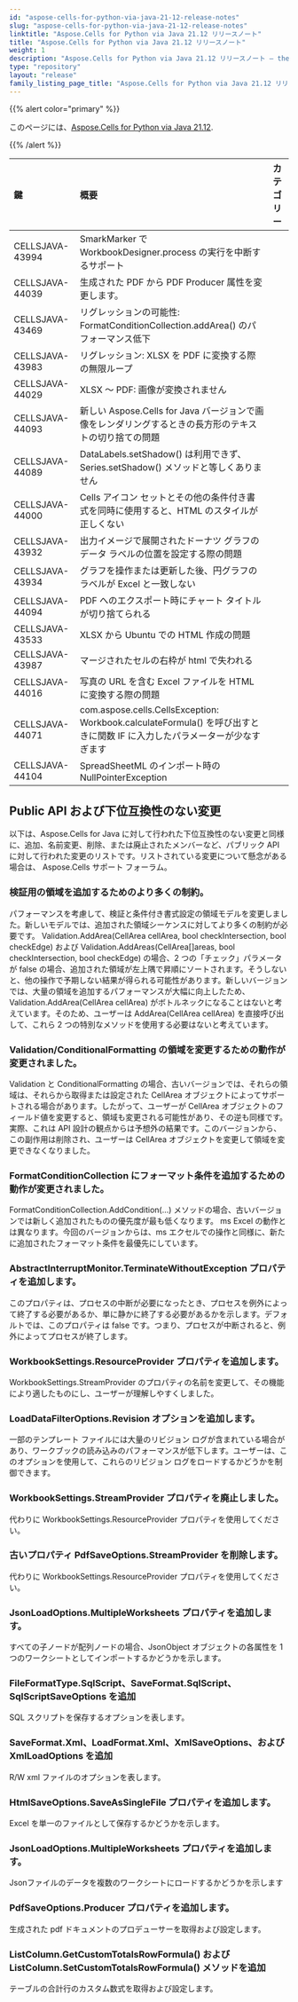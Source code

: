 ```yaml
---
id: "aspose-cells-for-python-via-java-21-12-release-notes"
slug: "aspose-cells-for-python-via-java-21-12-release-notes"
linktitle: "Aspose.Cells for Python via Java 21.12 リリースノート"
title: "Aspose.Cells for Python via Java 21.12 リリースノート"
weight: 1
description: "Aspose.Cells for Python via Java 21.12 リリースノート – the latest updates and fixes."
type: "repository"
layout: "release"
family_listing_page_title: "Aspose.Cells for Python via Java 21.12 リリースノート"
---
```

{{% alert color="primary" %}}

このページには、[Aspose.Cells for Python via Java 21.12](https://releases.aspose.com/cells/python-java/new-releases/aspose.cells-for-python-via-java-21.12/).

{{% /alert %}}

|**鍵**|**概要**|**カテゴリー**|
|:- |:- |:- |
|CELLSJAVA-43994|SmarkMarker で WorkbookDesigner.process の実行を中断するサポート|
|CELLSJAVA-44039|生成された PDF から PDF Producer 属性を変更します。|
|CELLSJAVA-43469|リグレッションの可能性: FormatConditionCollection.addArea() のパフォーマンス低下|
|CELLSJAVA-43983|リグレッション: XLSX を PDF に変換する際の無限ループ|
|CELLSJAVA-44029|XLSX ～ PDF: 画像が変換されません|
|CELLSJAVA-44093|新しい Aspose.Cells for Java バージョンで画像をレンダリングするときの長方形のテキストの切り捨ての問題|
|CELLSJAVA-44089|DataLabels.setShadow() は利用できず、Series.setShadow() メソッドと等しくありません|
|CELLSJAVA-44000|Cells アイコン セットとその他の条件付き書式を同時に使用すると、HTML のスタイルが正しくない|
|CELLSJAVA-43932|出力イメージで展開されたドーナツ グラフのデータ ラベルの位置を設定する際の問題|
|CELLSJAVA-43934|グラフを操作または更新した後、円グラフのラベルが Excel と一致しない|
|CELLSJAVA-44094|PDF へのエクスポート時にチャート タイトルが切り捨てられる|
|CELLSJAVA-43533|XLSX から Ubuntu での HTML 作成の問題|
|CELLSJAVA-43987|マージされたセルの右枠が html で失われる|
|CELLSJAVA-44016|写真の URL を含む Excel ファイルを HTML に変換する際の問題|
|CELLSJAVA-44071|com.aspose.cells.CellsException: Workbook.calculateFormula() を呼び出すときに関数 IF に入力したパラメーターが少なすぎます|
|CELLSJAVA-44104|SpreadSheetML のインポート時の NullPointerException|

## **Public API および下位互換性のない変更**

以下は、Aspose.Cells for Java に対して行われた下位互換性のない変更と同様に、追加、名前変更、削除、または廃止されたメンバーなど、パブリック API に対して行われた変更のリストです。リストされている変更について懸念がある場合は、 Aspose.Cells サポート フォーラム。

### **検証用の領域を追加するためのより多くの制約。**

パフォーマンスを考慮して、検証と条件付き書式設定の領域モデルを変更しました。新しいモデルでは、追加された領域シーケンスに対してより多くの制約が必要です。 Validation.AddArea(CellArea cellArea, bool checkIntersection, bool checkEdge) および Validation.AddAreas(CellArea[]areas, bool checkIntersection, bool checkEdge) の場合、2 つの「チェック」パラメータが false の場合、追加された領域が左上隅で昇順にソートされます。そうしないと、他の操作で予期しない結果が得られる可能性があります。新しいバージョンでは、大量の領域を追加するパフォーマンスが大幅に向上したため、Validation.AddArea(CellArea cellArea) がボトルネックになることはないと考えています。そのため、ユーザーは AddArea(CellArea cellArea) を直接呼び出して、これら 2 つの特別なメソッドを使用する必要はないと考えています。

### **Validation/ConditionalFormatting の領域を変更するための動作が変更されました。**

Validation と ConditionalFormatting の場合、古いバージョンでは、それらの領域は、それらから取得または設定された CellArea オブジェクトによってサポートされる場合があります。したがって、ユーザーが CellArea オブジェクトのフィールド値を変更すると、領域も変更される可能性があり、その逆も同様です。実際、これは API 設計の観点からは予想外の結果です。このバージョンから、この副作用は削除され、ユーザーは CellArea オブジェクトを変更して領域を変更できなくなりました。

### **FormatConditionCollection にフォーマット条件を追加するための動作が変更されました。**

FormatConditionCollection.AddCondition(...) メソッドの場合、古いバージョンでは新しく追加されたものの優先度が最も低くなります。 ms Excel の動作とは異なります。今回のバージョンからは、ms エクセルでの操作と同様に、新たに追加されたフォーマット条件を最優先にしています。

### **AbstractInterruptMonitor.TerminateWithoutException プロパティを追加します。**

このプロパティは、プロセスの中断が必要になったとき、プロセスを例外によって終了する必要があるか、単に静かに終了する必要があるかを示します。デフォルトでは、このプロパティは false です。つまり、プロセスが中断されると、例外によってプロセスが終了します。

### **WorkbookSettings.ResourceProvider プロパティを追加します。**

WorkbookSettings.StreamProvider のプロパティの名前を変更して、その機能により適したものにし、ユーザーが理解しやすくしました。

### **LoadDataFilterOptions.Revision オプションを追加します。**

一部のテンプレート ファイルには大量のリビジョン ログが含まれている場合があり、ワークブックの読み込みのパフォーマンスが低下します。ユーザーは、このオプションを使用して、これらのリビジョン ログをロードするかどうかを制御できます。

### **WorkbookSettings.StreamProvider プロパティを廃止しました。**

代わりに WorkbookSettings.ResourceProvider プロパティを使用してください。

### **古いプロパティ PdfSaveOptions.StreamProvider を削除します。**

代わりに WorkbookSettings.ResourceProvider プロパティを使用してください。

### **JsonLoadOptions.MultipleWorksheets プロパティを追加します。**

すべての子ノードが配列ノードの場合、JsonObject オブジェクトの各属性を 1 つのワークシートとしてインポートするかどうかを示します。

### **FileFormatType.SqlScript、SaveFormat.SqlScript、SqlScriptSaveOptions を追加**

SQL スクリプトを保存するオプションを表します。

### **SaveFormat.Xml、LoadFormat.Xml、XmlSaveOptions、および XmlLoadOptions を追加**

R/W xml ファイルのオプションを表します。

### **HtmlSaveOptions.SaveAsSingleFile プロパティを追加します。**

 Excel を単一のファイルとして保存するかどうかを示します。

### **JsonLoadOptions.MultipleWorksheets プロパティを追加します。**

 Jsonファイルのデータを複数のワークシートにロードするかどうかを示します

### **PdfSaveOptions.Producer プロパティを追加します。**

生成された pdf ドキュメントのプロデューサーを取得および設定します。

### **ListColumn.GetCustomTotalsRowFormula() および ListColumn.SetCustomTotalsRowFormula() メソッドを追加**

テーブルの合計行のカスタム数式を取得および設定します。
